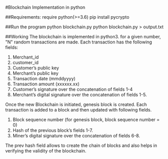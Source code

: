 #Blockchain Implementation in python

##Requirements:
require python(>=3.6)
pip install pycrypto

##Run the program
python blockchain.py
python blockchain.py > output.txt


##Working
The blockchain is implemented in python3. 
for a given number, "N" random transactions are made.
Each transaction has the following fields:
1. Merchant_id
2. customer_id
3. Customer’s public key
4. Merchant’s public key
5. Transaction date (mmddyyyy)
6. Transaction amount (xxxxxx.xx)
7. Customer’s signature over the concatenation of fields 1-4
8. Merchant’s digital signature over the concatenation of fields 1-5.


Once the new Blockchain is initiated, genesis block is created. Each transaction is added to a block and then updated with following fields.   
1. Block sequence number (for genesis block, block sequence number = 0) 
2. Hash of the previous block’s fields 1-7.
3. Miner’s digital signature over the concatenation of fields 6-8.

The prev hash field allows to create the chain of blocks and also helps in verifying the validity of the blockchain.
